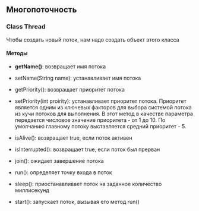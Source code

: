 ## Многопоточность
### Class Thread 
Чтобы создать новый поток, нам надо создать объект этого класса

#### Методы 
* __getName()__: возвращает имя потока

* setName(String name): устанавливает имя потока

* getPriority(): возвращает приоритет потока

* setPriority(int proirity): устанавливает приоритет потока. Приоритет является одним из ключевых факторов для выбора системой потока из кучи потоков для выполнения. В этот метод в качестве параметра передается числовое значение приоритета - от 1 до 10. По умолчанию главному потоку выставляется средний приоритет - 5.

* isAlive(): возвращает true, если поток активен

* isInterrupted(): возвращает true, если поток был прерван

* join(): ожидает завершение потока

* run(): определяет точку входа в поток

* sleep(): приостанавливает поток на заданное количество миллисекунд

* start(): запускает поток, вызывая его метод run()
